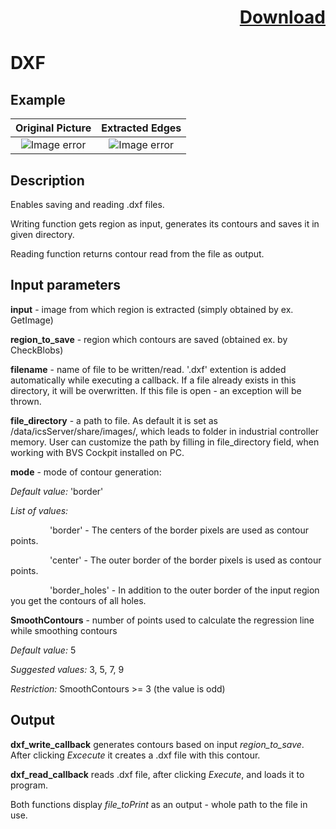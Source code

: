 # <p align="right"><a class="github-button" aria-label="Download ntkme/github-buttons on GitHub" href="https://github.com/Balluff-BVS/TestScripts/raw/master/DXF/dxf.zip" data-icon="octicon-cloud-download">Download</a></p>

DXF 
=============

## Example

Original Picture             | Extracted Edges
:-------------------------:|:-------------------------:
![Image error](https://github.com/Balluff-BVS/TestScripts/blob/master/DXF/original.png?raw=true)  |  ![Image error](https://github.com/Balluff-BVS/TestScripts/blob/master/DXF/contours_to_save.png?raw=true)

Description
------------

Enables saving and reading .dxf files. 

Writing function gets region as input, generates its contours and saves it in given directory.

Reading function returns contour read from the file as output.

Input parameters
-----------------

**input** - image from which region is extracted (simply obtained by ex. GetImage)

**region_to_save** - region which contours are saved (obtained ex. by CheckBlobs)

**filename** - name of file to be written/read. '.dxf' extention is added automatically while executing a callback. If a file already exists in this directory, it will be overwritten. If this file is open - an exception will be thrown.

**file_directory** - a path to file. As default it is set as /data/icsServer/share/images/, which leads to folder in industrial controller memory. User can customize the path by filling in file_directory field, when working with BVS Cockpit installed on PC.

**mode** - mode of contour generation:

*Default value:* 'border'

*List of values:*

&nbsp;&nbsp;&nbsp;&nbsp;&nbsp;&nbsp;&nbsp;&nbsp;&nbsp;&nbsp;&nbsp;&nbsp;&nbsp;&nbsp;&nbsp;&nbsp;'border' - The centers of the border pixels are used as contour points.

&nbsp;&nbsp;&nbsp;&nbsp;&nbsp;&nbsp;&nbsp;&nbsp;&nbsp;&nbsp;&nbsp;&nbsp;&nbsp;&nbsp;&nbsp;&nbsp;'center' - The outer border of the border pixels is used as contour points.

&nbsp;&nbsp;&nbsp;&nbsp;&nbsp;&nbsp;&nbsp;&nbsp;&nbsp;&nbsp;&nbsp;&nbsp;&nbsp;&nbsp;&nbsp;&nbsp;'border_holes' - In addition to the outer border of the input region you get the contours of all holes.

**SmoothContours** - number of points used to calculate the regression line while smoothing contours

*Default value:* 5

*Suggested values:* 3, 5, 7, 9

*Restriction:* SmoothContours >= 3 (the value is odd)


Output
-------------

**dxf_write_callback** generates contours based on input *region_to_save*. After clicking *Excecute* it creates a .dxf file with this contour.

**dxf_read_callback** reads .dxf file, after clicking *Execute*, and loads it to program.

Both functions display *file_toPrint* as an output - whole path to the file in use.
